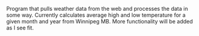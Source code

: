 Program that pulls weather data from the web and processes the data in some way.
Currently calculates average high and low temperature for a given month and year
from Winnipeg MB. More functionality will be added as I see fit.

